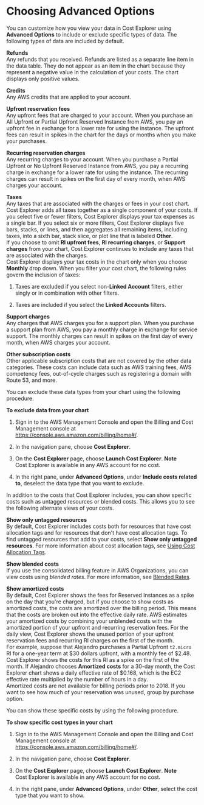 # Choosing Advanced Options<a name="advanced"></a>

You can customize how you view your data in Cost Explorer using **Advanced Options** to include or exclude specific types of data\. The following types of data are included by default\.

**Refunds**  
Any refunds that you received\. Refunds are listed as a separate line item in the data table\. They do not appear as an item in the chart because they represent a negative value in the calculation of your costs\. The chart displays only positive values\.

**Credits**  
Any AWS credits that are applied to your account\.

**Upfront reservation fees**  
Any upfront fees that are charged to your account\. When you purchase an All Upfront or Partial Upfront Reserved Instance from AWS, you pay an upfront fee in exchange for a lower rate for using the instance\. The upfront fees can result in spikes in the chart for the days or months when you make your purchases\.

**Recurring reservation charges**  
Any recurring charges to your account\. When you purchase a Partial Upfront or No Upfront Reserved Instance from AWS, you pay a recurring charge in exchange for a lower rate for using the instance\. The recurring charges can result in spikes on the first day of every month, when AWS charges your account\.

**Taxes**  
Any taxes that are associated with the charges or fees in your cost chart\. Cost Explorer adds all taxes together as a single component of your costs\. If you select five or fewer filters, Cost Explorer displays your tax expenses as a single bar\. If you select six or more filters, Cost Explorer displays five bars, stacks, or lines, and then aggregates all remaining items, including taxes, into a sixth bar, stack slice, or plot line that is labeled **Other**\.   
If you choose to omit **RI upfront fees**, **RI recurring charges**, or **Support charges** from your chart, Cost Explorer continues to include any taxes that are associated with the charges\.  
Cost Explorer displays your tax costs in the chart only when you choose **Monthly** drop down\. When you filter your cost chart, the following rules govern the inclusion of taxes:   

1. Taxes are excluded if you select non\-**Linked Account** filters, either singly or in combination with other filters\. 

1. Taxes are included if you select the **Linked Accounts** filters\. 

**Support charges**  
Any charges that AWS charges you for a support plan\. When you purchase a support plan from AWS, you pay a monthly charge in exchange for service support\. The monthly charges can result in spikes on the first day of every month, when AWS charges your account\.

**Other subscription costs**  
Other applicable subscription costs that are not covered by the other data categories\. These costs can include data such as AWS training fees, AWS competency fees, out\-of\-cycle charges such as registering a domain with Route 53, and more\.

You can exclude these data types from your chart using the following procedure\.

**To exclude data from your chart**

1. Sign in to the AWS Management Console and open the Billing and Cost Management console at [https://console\.aws\.amazon\.com/billing/home\#/](https://console.aws.amazon.com/billing/home)\.

1. In the navigation pane, choose **Cost Explorer**\.

1. On the **Cost Explorer** page, choose **Launch Cost Explorer**\.
**Note**  
Cost Explorer is available in any AWS account for no cost\.

1. In the right pane, under **Advanced Options**, under **Include costs related to**, deselect the data type that you want to exclude\. 

In addition to the costs that Cost Explorer includes, you can show specific costs such as untagged resources or blended costs\. This allows you to see the following alternate views of your costs\.

**Show only untagged resources**  
By default, Cost Explorer includes costs both for resources that have cost allocation tags and for resources that don't have cost allocation tags\. To find untagged resources that add to your costs, select **Show only untagged resources**\. For more information about cost allocation tags, see [Using Cost Allocation Tags](cost-alloc-tags.md)\.

**Show blended costs**  
If you use the consolidated billing feature in AWS Organizations, you can view costs using *blended rates*\. For more information, see [Blended Rates](con-bill-blended-rates.md#Blended_CB)\.

**Show amortized costs**  
By default, Cost Explorer shows the fees for Reserved Instances as a spike on the day that you're charged, but if you choose to show costs as amortized costs, the costs are amortized over the billing period\. This means that the costs are broken out into the effective daily rate\. AWS estimates your amortized costs by combining your unblended costs with the amortized portion of your upfront and recurring reservation fees\. For the daily view, Cost Explorer shows the unused portion of your upfront reservation fees and recurring RI charges on the first of the month\.   
For example, suppose that Alejandro purchases a Partial Upfront `t2.micro` RI for a one\-year term at $30 dollars upfront, with a monthly fee of $2\.48\. Cost Explorer shows the costs for this RI as a spike on the first of the month\. If Alejandro chooses **Amortized costs** for a 30\-day month, the Cost Explorer chart shows a daily effective rate of $0\.168, which is the EC2 effective rate multiplied by the number of hours in a day\.  
Amortized costs are not available for billing periods prior to 2018\. If you want to see how much of your reservation was unused, group by purchase option\.

You can show these specific costs by using the following procedure\.

**To show specific cost types in your chart**

1. Sign in to the AWS Management Console and open the Billing and Cost Management console at [https://console\.aws\.amazon\.com/billing/home\#/](https://console.aws.amazon.com/billing/home)\.

1. In the navigation pane, choose **Cost Explorer**\.

1. On the **Cost Explorer** page, choose **Launch Cost Explorer**\.
**Note**  
Cost Explorer is available in any AWS account for no cost\.

1. In the right pane, under **Advanced Options**, under **Other**, select the cost type that you want to show\. 
